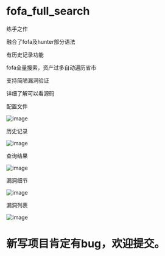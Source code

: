 # fofa_full_search

练手之作

融合了fofa及hunter部分语法

有历史记录功能

fofa全量搜索，资产过多自动遍历省市

支持简陋漏洞验证

详细了解可以看源码

配置文件

![image](https://user-images.githubusercontent.com/29255605/236624425-2c7c0264-1382-4264-8668-320a516adc20.png)

历史记录

![image](https://user-images.githubusercontent.com/29255605/236624572-dec97133-1801-41ee-ad3d-764a2a96c37b.png)

查询结果

![image](https://user-images.githubusercontent.com/29255605/236624687-52dd2db9-5beb-4fe7-a41e-2eaa897bb586.png)

漏洞细节

![image](https://user-images.githubusercontent.com/29255605/236624635-0426837a-a96e-4658-a302-fd34dbf823cb.png)

漏洞列表

![image](https://user-images.githubusercontent.com/29255605/236624650-6df897bf-e2ac-4dba-a221-979af51ccf56.png)


# 新写项目肯定有bug，欢迎提交。
